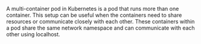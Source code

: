 A multi-container pod in Kubernetes is a pod that runs more than one container. This setup can be useful when the containers need to share resources or communicate closely with each other. These containers within a pod share the same network namespace and can communicate with each other using localhost.